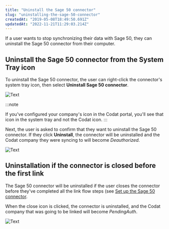 ```yaml
---
title: "Uninstall the Sage 50 connector"
slug: "uninstalling-the-sage-50-connector"
createdAt: "2019-05-08T18:49:50.691Z"
updatedAt: "2022-11-21T11:29:03.214Z"
---
```


If a user wants to stop synchronizing their data with Sage 50, they can uninstall the Sage 50 connector from their computer.

## Uninstall the Sage 50 connector from the System Tray icon

To uninstall the Sage 50 connector, the user can right-click the connector's system tray icon, then select **Uninstall Sage 50 connector**.

![Text](/img/old/a829482-RightClickMenu.png "Uninstall Sage 50 connector selected in the right-click menu for system tray.")

:::note

If you've configured your company's icon in the Codat portal, you'll see that icon in the system tray and not the Codat icon.
:::

Next, the user is asked to confirm that they want to uninstall the Sage 50 connector. If they click **Uninstall**, the connector will be uninstalled and the Codat company they were syncing to will become _Deauthorized_.

![Text](/img/old/58b407a-uninstall_button.png "Uninstall Sage 50 connector dialog.")

## Uninstallation if the connector is closed before the first link

The Sage 50 connector will be uninstalled if the user closes the connector before they've completed all the link flow steps (see [Set up the Sage 50 connector](/integrations/accounting/sage50/installing-the-sage-50-connector).

When the close icon is clicked, the connector is uninstalled, and the Codat company that was going to be linked will become _PendingAuth_.

![Text](/img/old/624728d-uninstall_connector_-_X_button_on_link_flow.jpg "Add company wizard with the close icon highlighted.")
